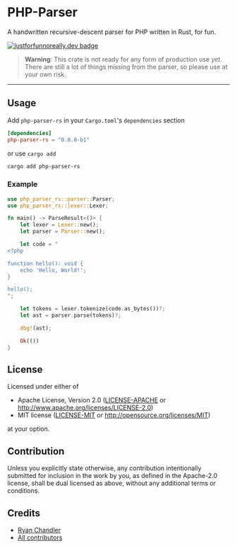# PHP-Parser

A handwritten recursive-descent parser for PHP written in Rust, for fun.

[![justforfunnoreally.dev badge](https://img.shields.io/badge/justforfunnoreally-dev-9ff)](https://justforfunnoreally.dev)

> **Warning**: This crate is not ready for any form of production use _yet_. There are still a lot of things missing from the parser, so please use at your own risk.

---

## Usage

Add `php-parser-rs` in your `Cargo.toml`'s `dependencies` section

```toml
[dependencies]
php-parser-rs = "0.0.0-b1"
```

or use `cargo add`

```sh
cargo add php-parser-rs
```

### Example

```rust
use php_parser_rs::parser::Parser;
use php_parser_rs::lexer::Lexer;

fn main() -> ParseResult<()> {
    let lexer = Lexer::new();
    let parser = Parser::new();

    let code = "
<?php

function hello(): void {
    echo 'Hello, World!';
}

hello();
";

    let tokens = lexer.tokenize(code.as_bytes())?;
    let ast = parser.parse(tokens)?;

    dbg!(ast);

    Ok(())
}
```


## License

Licensed under either of

 * Apache License, Version 2.0
   ([LICENSE-APACHE](LICENSE-APACHE) or http://www.apache.org/licenses/LICENSE-2.0)
 * MIT license
   ([LICENSE-MIT](LICENSE-MIT) or http://opensource.org/licenses/MIT)

at your option.

## Contribution

Unless you explicitly state otherwise, any contribution intentionally submitted
for inclusion in the work by you, as defined in the Apache-2.0 license, shall be
dual licensed as above, without any additional terms or conditions.

## Credits

* [Ryan Chandler](https://github.com/ryangjchandler)
* [All contributors](https://github.com/ryangjchandler/php-parser-rs/graphs/contributors)
